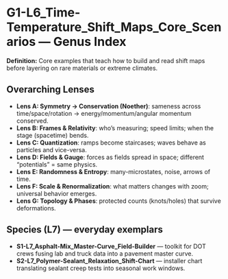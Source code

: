 # G1-L6_Time-Temperature_Shift_Maps_Core_Scenarios — Genus Index
**Definition:** Core examples that teach how to build and read shift maps before layering on rare materials or extreme climates.

## Overarching Lenses

- **Lens A: Symmetry -> Conservation (Noether)**: sameness across time/space/rotation → energy/momentum/angular momentum conserved.
- **Lens B: Frames & Relativity**: who’s measuring; speed limits; when the stage (spacetime) bends.
- **Lens C: Quantization**: ramps become staircases; waves behave as particles and vice-versa.
- **Lens D: Fields & Gauge**: forces as fields spread in space; different “potentials” = same physics.
- **Lens E: Randomness & Entropy**: many-microstates, noise, arrows of time.
- **Lens F: Scale & Renormalization**: what matters changes with zoom; universal behavior emerges.
- **Lens G: Topology & Phases**: protected counts (knots/holes) that survive deformations.

## Species (L7) — everyday exemplars
- **S1-L7_Asphalt-Mix_Master-Curve_Field-Builder** — toolkit for DOT crews fusing lab and truck data into a pavement master curve.
- **S2-L7_Polymer-Sealant_Relaxation_Shift-Chart** — installer chart translating sealant creep tests into seasonal work windows.
